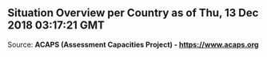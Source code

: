 ## Situation Overview per Country as of Thu, 13 Dec 2018 03:17:21 GMT

Source: **ACAPS (Assessment Capacities Project) - https://www.acaps.org**